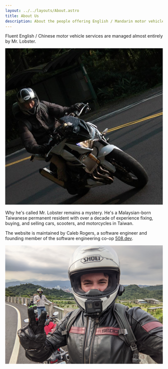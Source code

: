 ```yaml
---
layout: ../../layouts/About.astro
title: About Us
description: About the people offering English / Mandarin motor vehicle services in Taiwan
---
```


Fluent English / Chinese motor vehicle services are managed almost entirely by Mr. Lobster.

![Mr. Lobster riding his motorcycle.](../../assets/mrlobster.jpg)

Why he's called Mr. Lobster remains a mystery. He's a Malaysian-born Taiwanese permanent resident
with over a decade of experience fixing, buying, and selling cars, scooters, and motorcycles in
Taiwan.

The website is maintained by Caleb Rogers, a software engineer and founding member of the software
engineering co-op [508.dev](https://508.dev).

![Caleb posing with his motorcycle in the mountains near Taipei.](../../assets/caleb.jpg)
